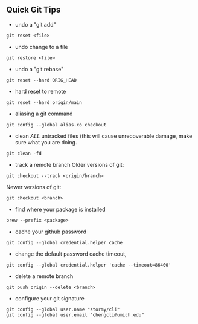 
## Quick Git Tips
- undo a "git add"
```
git reset <file>
```
- undo change to a file
```
git restore <file>
```
- undo a "git rebase"
```
git reset --hard ORIG_HEAD
```
- hard reset to remote
```
git reset --hard origin/main
```
- aliasing a git command
```
git config --global alias.co checkout
```
- clean *ALL* untracked files (this will cause unrecoverable damage, make sure what you
  are doing.
```
git clean -fd
```
- track a remote branch
Older versions of git:
```
git checkout --track <origin/branch>
```
Newer versions of git:
```
git checkout <branch>
```
- find where your package is installed
```
brew --prefix <package>
```
- cache your github password
```
git config --global credential.helper cache
```
- change the default password cache timeout,
```
git config --global credential.helper 'cache --timeout=86400'
```
- delete a remote branch
```
git push origin --delete <branch>
```
- configure your git signature
```
git config --global user.name "stormy/cli"
git config --global user.email "chengcli@umich.edu"
```
